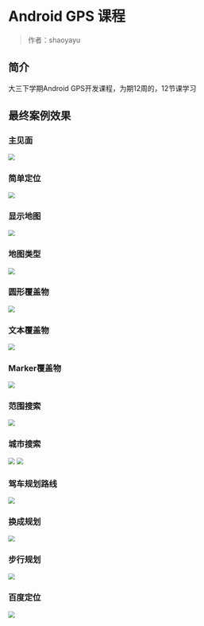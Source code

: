 # Android GPS 课程

> 作者：shaoyayu

## 简介

大三下学期Android GPS开发课程，为期12周的，12节课学习

## 最终案例效果

### 主见面



<img src="images/QQ截图20200523211706.png" style="zoom: 80%;" />

### 简单定位

<img src="images/QQ截图20200523211856.png" style="zoom:80%;" />

### 显示地图

<img src="images/QQ截图20200523211950.png" style="zoom:80%;" />

### 地图类型

<img src="images/QQ截图20200523212118.png" style="zoom:80%;" />

### 圆形覆盖物

<img src="images/QQ截图20200523212148.png" style="zoom:80%;" />



### 文本覆盖物

<img src="images/QQ截图20200523212308.png" style="zoom:80%;" />



### Marker覆盖物

<img src="images/QQ截图20200523212339.png" style="zoom:80%;" />

### 范围搜索

<img src="images/QQ截图20200523212432.png" style="zoom:80%;" />

### 城市搜索

<img src="images/QQ截图20200523212518.png" style="zoom:80%;" />

<img src="images/QQ截图20200523212617.png" style="zoom:80%;" />

### 驾车规划路线

<img src="images/QQ截图20200523212649.png" style="zoom:80%;" />

### 换成规划

<img src="images/QQ截图20200523212728.png" style="zoom:80%;" />

### 步行规划

<img src="images/QQ截图20200523212824.png" style="zoom:80%;" />

### 百度定位

<img src="images/QQ截图20200523212927.png" style="zoom:80%;" />